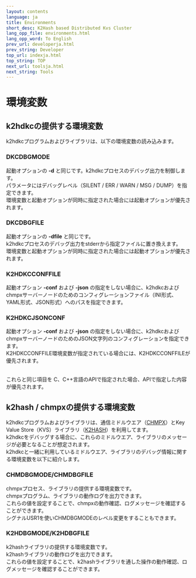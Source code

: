 ```yaml
---
layout: contents
language: ja
title: Environments
short_desc: K2Hash based Distributed Kvs Cluster
lang_opp_file: environments.html
lang_opp_word: To English
prev_url: developerja.html
prev_string: Developer
top_url: indexja.html
top_string: TOP
next_url: toolsja.html
next_string: Tools
---
```


# 環境変数

## k2hdkcの提供する環境変数
k2hdkcプログラムおよびライブラリは、以下の環境変数の読み込みます。

### DKCDBGMODE
起動オプションの **-d** と同じです。k2hdkcプロセスのデバッグ出力を制御します。  
パラメータにはデバッグレベル（SILENT / ERR / WARN / MSG / DUMP）を指定できます。  
環境変数と起動オプションが同時に指定された場合には起動オプションが優先されます。
### DKCDBGFILE
起動オプションの **-dfile** と同じです。  
k2hdkcプロセスのデバッグ出力をstderrから指定ファイルに置き換えます。  
環境変数と起動オプションが同時に指定された場合には起動オプションが優先されます。
### K2HDKCCONFFILE
起動オプション **-conf** および **-json** の指定をしない場合に、k2hdkcおよびchmpxサーバーノードのためのコンフィグレーションファイル（INI形式、YAML形式、JSON形式）へのパスを指定できます。
### K2HDKCJSONCONF
起動オプション **-conf** および **-json** の指定をしない場合に、k2hdkcおよびchmpxサーバーノードのためのJSON文字列のコンフィグレーションを指定できます。  
K2HDKCCONFFILE環境変数が指定されている場合には、K2HDKCCONFFILEが優先されます。

<br />
これらと同じ項目を C、C++言語のAPIで指定された場合、APIで指定した内容が優先されます。

## k2hash / chmpxの提供する環境変数
k2hdkcプログラムおよびライブラリは、通信ミドルウエア（[CHMPX](https://chmpx.antpick.ax/indexja.html)）とKey Value Store（KVS）ライブラリ（[K2HASH](https://k2hash.antpick.ax/indexja.html)）を利用してます。  
k2hdkcをデバッグする場合に、これらのミドルウエア、ライブラリのメッセージが必要となることが想定されます。  
k2hdkcと一緒に利用しているミドルウエア、ライブラリのデバッグ情報に関する環境変数を以下に紹介します。

### CHMDBGMODE/CHMDBGFILE
chmpxプロセス、ライブラリの提供する環境変数です。  
chmpxプログラム、ライブラリの動作ログを出力できます。  
これらの値を設定することで、chmpxの動作確認、ログメッセージを確認することができます。  
シグナルUSR1を使いCHMDBGMODEのレベル変更をすることもできます。
### K2HDBGMODE/K2HDBGFILE
k2hashライブラリの提供する環境変数です。  
k2hashライブラリの動作ログを出力できます。  
これらの値を設定することで、k2hashライブラリを通した操作の動作確認、ログメッセージを確認することができます。
